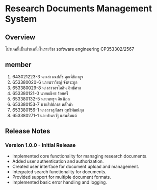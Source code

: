 <!-- [![Review Assignment Due Date](https://classroom.github.com/assets/deadline-readme-button-22041afd0340ce965d47ae6ef1cefeee28c7c493a6346c4f15d667ab976d596c.svg)](https://classroom.github.com/a/Bwpk2ByU) -->
<!-- [![Open in Visual Studio Code](https://classroom.github.com/assets/open-in-vscode-2e0aaae1b6195c2367325f4f02e2d04e9abb55f0b24a779b69b11b9e10269abc.svg)](https://classroom.github.com/online_ide?assignment_repo_id=17427673&assignment_repo_type=AssignmentRepo) -->

# Research Documents Management System 

## Overview
โปรเจคนี้เป็นส่วนหนึ่งในรายวิชา software engineering CP353302/2567

## member 
1. 643021223-3    นางสาวณปภัช คุณนิธิภากูร
2. 653380020-6    นายนราวิชญ์ จังตระกูล 
3. 653380029-8    นางสาวอรไอลิน อิทธิศาล
4. 653380121-0    นายคณิศร ร้อยศรี  
5. 653380132-5    นายนพรุจ อินพิกุล 
6. 653380153-7    นายสิปปภาส หลักคำ 
7. 653380156-1    นางสาวสุภัสสร สุทธิพัฒน์กุล
8. 653380271-1    นายปานรวัฐ แสนสีมนต์ 

## Release Notes

### Version 1.0.0 - Initial Release
- Implemented core functionality for managing research documents.
- Added user authentication and authorization.
- Created user interface for document upload and management.
- Integrated search functionality for documents.
- Provided support for multiple document formats.
- Implemented basic error handling and logging.

<!-- ### Version 1.1.0 - Feature Update
- Enhanced search functionality with advanced filters.
- Improved user interface for better usability.
- Added support for document versioning.
- Fixed bugs related to document upload and retrieval.

### Version 1.2.0 - Performance Improvements
- Optimized database queries for faster document retrieval.
- Reduced application load time.
- Improved error handling and logging mechanisms.
- Fixed minor bugs and issues reported by users. -->